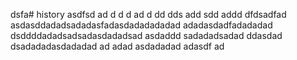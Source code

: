 dsfa# history
asdfsd
ad
d
d
d
ad
d
dd
dds
add
sdd
addd
dfdsadfad
asdasddadadsadadasfadasdadadadadad
adadasdadfadadadad
dsddddadadsadsadasdadadsad
asdaddd
sadadadsadad
ddasdad
dsadadadasdadadad
ad
adad
asdadadad
adasdf
ad
